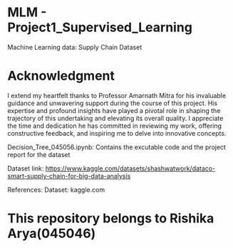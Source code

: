 # MLM - Project1_Supervised_Learning

Machine Learning data:  Supply Chain Dataset

# Acknowledgment
I extend my heartfelt thanks to Professor Amarnath Mitra for his invaluable guidance and unwavering support during the course of this project. His expertise and profound insights have played a pivotal role in shaping the trajectory of this undertaking and elevating its overall quality. I appreciate the time and dedication he has committed in reviewing my work, offering constructive feedback, and inspiring me to delve into innovative concepts.

Decision_Tree_045056.ipynb: Contains the excutable code and the project report for the dataset

Dataset link: https://www.kaggle.com/datasets/shashwatwork/dataco-smart-supply-chain-for-big-data-analysis

References: Dataset: kaggle.com

# This repository belongs to Rishika Arya(045046)
